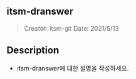 ## itsm-dranswer
> Creator: itsm-git
> Date: 2021/5/13

## Description
* itsm-dranswer에 대한 설명을 작성하세요.